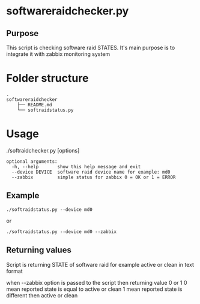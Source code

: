 # softwareraidchecker.py

## Purpose
This script is checking software raid STATES. It's main purpose is to integrate it with zabbix monitoring system

# Folder structure
```
.
softwareraidchecker
    ├── README.md
    └── softraidstatus.py
```

# Usage
./softraidchecker.py [options]
```
optional arguments:
  -h, --help       show this help message and exit
  --device DEVICE  software raid device name for example: md0
  --zabbix         simple status for zabbix 0 = OK or 1 = ERROR
```  

## Example
```
./softraidstatus.py --device md0
```
or
```
./softraidstatus.py --device md0 --zabbix
```

## Returning values
Script is returning STATE of software raid for example active or clean in text format

when --zabbix option is passed to the script then returning value 0 or 1
0 mean reported state is equal to active or clean
1 mean reported state is different then active or clean